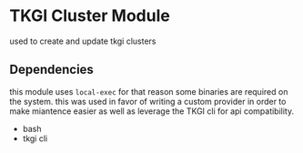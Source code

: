 # TKGI Cluster Module

used to create and update tkgi clusters

## Dependencies

this module uses `local-exec` for that reason some binaries are required on the system. this was used in favor of writing a custom provider in order to make miantence easier as well as leverage the TKGI cli for api compatibility.

* bash
* tkgi cli
  